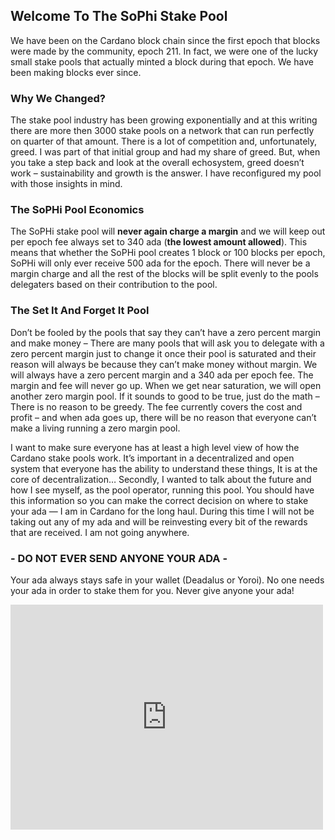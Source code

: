 ## Welcome To The SoPhi Stake Pool

We have been on the Cardano block chain since the first epoch that blocks were made by the community, epoch 211. In fact, we were one of the lucky small stake pools that actually minted a block during that epoch. We have been making blocks ever since.

### Why We Changed?

The stake pool industry has been growing exponentially and at this writing there are more then 3000 stake pools on a network that can run perfectly on quarter of that amount. There is a lot of competition and, unfortunately, greed. I was part of that initial group and had my share of greed. But, when you take a step back and look at the overall echosystem, greed doesn’t work – sustainability and growth is the answer. I have reconfigured my pool with those insights in mind.

### The SoPHi Pool Economics

The SoPHi stake pool will **never again charge a margin** and we will keep out per epoch fee always set to 340 ada (**the lowest amount allowed**). This means that whether the SoPHi pool creates 1 block or 100 blocks per epoch, SoPHi will only ever receive 500 ada for the epoch. There will never be a margin charge and all the rest of the blocks will be split evenly to the pools delegaters based on their contribution to the pool.

### The Set It And Forget It Pool

Don’t be fooled by the pools that say they can’t have a zero percent margin and make money – There are many pools that will ask you to delegate with a zero percent margin just to change it once their pool is saturated and their reason will always be because they can’t make money without margin. We will always have a zero percent margin and a 340 ada per epoch fee. The margin and fee will never go up. When we get near saturation, we will open another zero margin pool. If it sounds to good to be true, just do the math – There is no reason to be greedy. The fee currently covers the cost and profit – and when ada goes up, there will be no reason that everyone can’t make a living running a zero margin pool. 

I want to make sure everyone has at least a high level view of how the Cardano stake pools work. It’s important in a decentralized and open system that everyone has the ability to understand these things, It is at the core of decentralization… Secondly, I wanted to talk about the future and how I see myself, as the pool operator, running this pool. You should have this information so you can make the correct decision on where to stake your ada — I am in Cardano for the long haul. During this time I will not be taking out any of my ada and will be reinvesting every bit of the rewards that are received. I am not going anywhere.

### - DO NOT EVER SEND ANYONE YOUR ADA -

Your ada always stays safe in your wallet (Deadalus or Yoroi). No one needs your ada in order to stake them for you. Never give anyone your ada!

<iframe width="500" height="360" frameborder="0" src="https://js.adapools.org/widget-dark.html?pool=ea2da5590f8174fd33c7c9b83fd23b041bcad5ba0678220783a67d6e"><a href="https://adapools.org/pool/ea2da5590f8174fd33c7c9b83fd23b041bcad5ba0678220783a67d6e">Detail</a></iframe>
